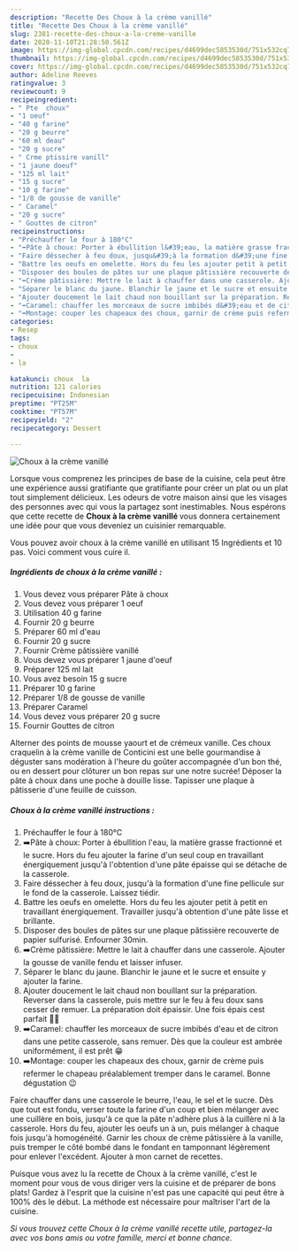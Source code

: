 ```yaml
---
description: "Recette Des Choux à la crème vanillé"
title: "Recette Des Choux à la crème vanillé"
slug: 2381-recette-des-choux-a-la-creme-vanille
date: 2020-11-10T21:28:50.561Z
image: https://img-global.cpcdn.com/recipes/d4699dec5853530d/751x532cq70/choux-a-la-creme-vanille-photo-principale-de-la-recette.jpg
thumbnail: https://img-global.cpcdn.com/recipes/d4699dec5853530d/751x532cq70/choux-a-la-creme-vanille-photo-principale-de-la-recette.jpg
cover: https://img-global.cpcdn.com/recipes/d4699dec5853530d/751x532cq70/choux-a-la-creme-vanille-photo-principale-de-la-recette.jpg
author: Adeline Reeves
ratingvalue: 3
reviewcount: 9
recipeingredient:
- " Pte  choux"
- "1 oeuf"
- "40 g farine"
- "20 g beurre"
- "60 ml deau"
- "20 g sucre"
- " Crme ptissire vanill"
- "1 jaune doeuf"
- "125 ml lait"
- "15 g sucre"
- "10 g farine"
- "1/8 de gousse de vanille"
- " Caramel"
- "20 g sucre"
- " Gouttes de citron"
recipeinstructions:
- "Préchauffer le four à 180°C"
- "➡️Pâte à choux: Porter à ébullition l&#39;eau, la matière grasse fractionné et le sucre. Hors du feu ajouter la farine d&#39;un seul coup en travaillant énergiquement jusqu&#39;à l&#39;obtention d&#39;une pâte épaisse qui se détache de la casserole."
- "Faire déssecher à feu doux, jusqu&#39;à la formation d&#39;une fine pellicule sur le fond de la casserole. Laissez tiédir."
- "Battre les oeufs en omelette. Hors du feu les ajouter petit à petit en travaillant énergiquement. Travailler jusqu&#39;à obtention d&#39;une pâte lisse et brillante."
- "Disposer des boules de pâtes sur une plaque pâtissière recouverte de papier sulfurisé. Enfourner 30min."
- "➡️Crème pâtissière: Mettre le lait à chauffer dans une casserole. Ajouter la gousse de vanille fendu et laisser infuser."
- "Séparer le blanc du jaune. Blanchir le jaune et le sucre et ensuite y ajouter la farine."
- "Ajouter doucement le lait chaud non bouillant sur la préparation. Reverser dans la casserole, puis mettre sur le feu à feu doux sans cesser de remuer. La préparation doit épaissir. Une fois épais cest parfait 👌🏼"
- "➡️Caramel: chauffer les morceaux de sucre imbibés d&#39;eau et de citron dans une petite casserole, sans remuer. Dès que la couleur est ambrée uniformément, il est prêt 😁"
- "➡️Montage: couper les chapeaux des choux, garnir de crème puis refermer le chapeau préalablement tremper dans le caramel. Bonne dégustation 😉"
categories:
- Resep
tags:
- choux
- 
- la

katakunci: choux  la 
nutrition: 121 calories
recipecuisine: Indonesian
preptime: "PT25M"
cooktime: "PT57M"
recipeyield: "2"
recipecategory: Dessert

---
```



![Choux à la crème vanillé](https://img-global.cpcdn.com/recipes/d4699dec5853530d/751x532cq70/choux-a-la-creme-vanille-photo-principale-de-la-recette.jpg)

Lorsque vous comprenez les principes de base de la cuisine, cela peut être une expérience aussi gratifiante que gratifiante pour créer un plat ou un plat tout simplement délicieux. Les odeurs de votre maison ainsi que les visages des personnes avec qui vous la partagez sont inestimables. Nous espérons que cette recette de <strong> Choux à la crème vanillé </strong> vous donnera certainement une idée pour que vous deveniez un cuisinier remarquable.

<!--inarticleads1-->

Vous pouvez avoir choux à la crème vanillé en utilisant 15 Ingrédients et 10 pas. Voici comment vous cuire il.

##### Ingrédients de choux à la crème vanillé :

1. Vous devez vous préparer  Pâte à choux
1. Vous devez vous préparer 1 oeuf
1. Utilisation 40 g farine
1. Fournir 20 g beurre
1. Préparer 60 ml d&#39;eau
1. Fournir 20 g sucre
1. Fournir  Crème pâtissière vanillé
1. Vous devez vous préparer 1 jaune d&#39;oeuf
1. Préparer 125 ml lait
1. Vous avez besoin 15 g sucre
1. Préparer 10 g farine
1. Préparer 1/8 de gousse de vanille
1. Préparer  Caramel
1. Vous devez vous préparer 20 g sucre
1. Fournir  Gouttes de citron


Alterner des points de mousse yaourt et de crémeux vanille. Ces choux craquelin à la crème vanille de Conticini est une belle gourmandise à déguster sans modération à l&#39;heure du goûter accompagnée d&#39;un bon thé, ou en dessert pour clôturer un bon repas sur une notre sucrée! Déposer la pâte à choux dans une poche à douille lisse. Tapisser une plaque à pâtisserie d&#39;une feuille de cuisson. 

<!--inarticleads2-->

##### Choux à la crème vanillé instructions :

1. Préchauffer le four à 180°C
1. ➡️Pâte à choux: Porter à ébullition l&#39;eau, la matière grasse fractionné et le sucre. Hors du feu ajouter la farine d&#39;un seul coup en travaillant énergiquement jusqu&#39;à l&#39;obtention d&#39;une pâte épaisse qui se détache de la casserole.
1. Faire déssecher à feu doux, jusqu&#39;à la formation d&#39;une fine pellicule sur le fond de la casserole. Laissez tiédir.
1. Battre les oeufs en omelette. Hors du feu les ajouter petit à petit en travaillant énergiquement. Travailler jusqu&#39;à obtention d&#39;une pâte lisse et brillante.
1. Disposer des boules de pâtes sur une plaque pâtissière recouverte de papier sulfurisé. Enfourner 30min.
1. ➡️Crème pâtissière: Mettre le lait à chauffer dans une casserole. Ajouter la gousse de vanille fendu et laisser infuser.
1. Séparer le blanc du jaune. Blanchir le jaune et le sucre et ensuite y ajouter la farine.
1. Ajouter doucement le lait chaud non bouillant sur la préparation. Reverser dans la casserole, puis mettre sur le feu à feu doux sans cesser de remuer. La préparation doit épaissir. Une fois épais cest parfait 👌🏼
1. ➡️Caramel: chauffer les morceaux de sucre imbibés d&#39;eau et de citron dans une petite casserole, sans remuer. Dès que la couleur est ambrée uniformément, il est prêt 😁
1. ➡️Montage: couper les chapeaux des choux, garnir de crème puis refermer le chapeau préalablement tremper dans le caramel. Bonne dégustation 😉


Faire chauffer dans une casserole le beurre, l&#39;eau, le sel et le sucre. Dès que tout est fondu, verser toute la farine d&#39;un coup et bien mélanger avec une cuillère en bois, jusqu&#39;à ce que la pâte n&#39;adhère plus à la cuillère ni à la casserole. Hors du feu, ajouter les oeufs un à un, puis mélanger à chaque fois jusqu&#39;à homogénéité. Garnir les choux de crème pâtissière à la vanille, puis tremper le côté bombé dans le fondant en tamponnant légèrement pour enlever l&#39;excédent. Ajouter à mon carnet de recettes. 

<!--inarticleads1-->

<p>
Puisque vous avez lu la recette de Choux à la crème vanillé, c'est le moment pour vous de vous diriger vers la cuisine et de préparer de bons plats! Gardez à l'esprit que la cuisine n'est pas une capacité qui peut être à 100% dès le début. La méthode est nécessaire pour maîtriser l'art de la cuisine.
</p>

<p>
<i>Si vous trouvez cette Choux à la crème vanillé recette utile, partagez-la avec vos bons amis ou votre famille, merci et bonne chance.</i>
</p>
